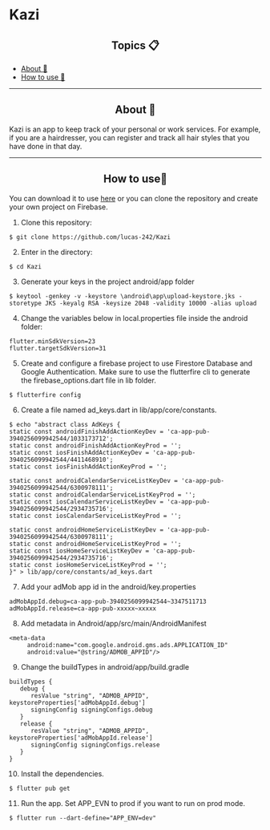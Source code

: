 <h1>Kazi</h1>

<h2 align="center">Topics 📋</h2>

   <p>
   
   - [About 📖](#About-)
   - [How to use 🤔](#How-to-use-)

   </p>

---

<h2 align="center">About 📖</h2>
   
<p>
  Kazi is an app to keep track of your personal or work services. For example, if you are a hairdresser, you can register and track all hair styles that you have done in that day.
</p>

---

<h2 align="center">How to use🤔</h2>

<p>
    You can download it to use <a href="https://github.com/lucas-242/Kazi/releases/">here</a> or you can clone the repository and create your own project on Firebase.
</p>

   1. Clone this repository:
   ```
   $ git clone https://github.com/lucas-242/Kazi
   ```

   2. Enter in the directory:
   ```
   $ cd Kazi
   ```

   3. Generate your keys in the project android/app folder
   ```
   $ keytool -genkey -v -keystore \android\app\upload-keystore.jks -storetype JKS -keyalg RSA -keysize 2048 -validity 10000 -alias upload
   ```

   4. Change the variables below in local.properties file inside the android folder:
   ```   
   flutter.minSdkVersion=23
   flutter.targetSdkVersion=31
   ```

   5. Create and configure a firebase project to use Firestore Database and Google Authentication.
   Make sure to use the flutterfire cli to generate the firebase_options.dart file in lib folder.
   ```
   $ flutterfire config
   ```

   6. Create a file named ad_keys.dart in lib/app/core/constants.
   ```
   $ echo "abstract class AdKeys {
   static const androidFinishAddActionKeyDev = 'ca-app-pub-3940256099942544/1033173712';
   static const androidFinishAddActionKeyProd = '';
   static const iosFinishAddActionKeyDev = 'ca-app-pub-3940256099942544/4411468910';
   static const iosFinishAddActionKeyProd = '';

   static const androidCalendarServiceListKeyDev = 'ca-app-pub-3940256099942544/6300978111';
   static const androidCalendarServiceListKeyProd = '';
   static const iosCalendarServiceListKeyDev = 'ca-app-pub-3940256099942544/2934735716';
   static const iosCalendarServiceListKeyProd = '';

   static const androidHomeServiceListKeyDev = 'ca-app-pub-3940256099942544/6300978111';
   static const androidHomeServiceListKeyProd = '';
   static const iosHomeServiceListKeyDev = 'ca-app-pub-3940256099942544/2934735716';
   static const iosHomeServiceListKeyProd = '';
   }" > lib/app/core/constants/ad_keys.dart
   ```

   7. Add your adMob app id in the android/key.properties
   ```
   adMobAppId.debug=ca-app-pub-3940256099942544~3347511713
   adMobAppId.release=ca-app-pub-xxxxx~xxxxx
   ```

   8. Add metadata in Android/app/src/main/AndroidManifest
   ```
   <meta-data
        android:name="com.google.android.gms.ads.APPLICATION_ID"
        android:value="@string/ADMOB_APPID"/>
   ```

   9. Change the buildTypes in android/app/build.gradle
   ```
   buildTypes {
      debug {
         resValue "string", "ADMOB_APPID", keystoreProperties['adMobAppId.debug']
         signingConfig signingConfigs.debug
      }
      release {
         resValue "string", "ADMOB_APPID", keystoreProperties['adMobAppId.release']
         signingConfig signingConfigs.release
      }
   }
   ```

   10. Install the dependencies.
   ```
   $ flutter pub get
   ```

   11. Run the app. 
   Set APP_EVN to prod if you want to run on prod mode.
   ```
   $ flutter run --dart-define="APP_ENV=dev"
   ```
